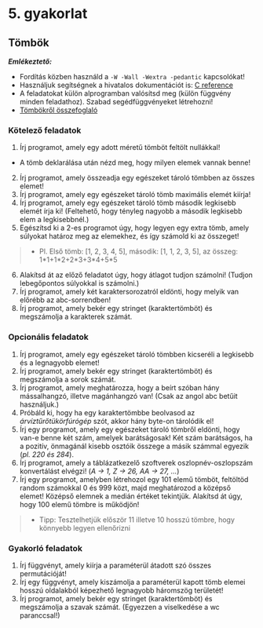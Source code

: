 # 5. gyakorlat

## Tömbök

***Emlékeztető:*** 
- Fordítás közben használd a `-W -Wall -Wextra -pedantic` kapcsolókat!
- Használjuk segítségnek a hivatalos dokumentációt is: [C reference](https://en.cppreference.com/w/c)
- A feladatokat külön alprogramban valósítsd meg (külön függvény minden feladathoz). Szabad segédfüggvényeket létrehozni!
- [Tömbökről összefoglaló](./demo05.md)

### Kötelező feladatok 

1. Írj programot, amely egy adott méretű tömböt feltölt nullákkal!
  * A tömb deklarálása után nézd meg, hogy milyen elemek vannak benne!
2. Írj programot, amely összeadja egy egészeket tároló tömbben az összes elemet!
3. Írj programot, amely egy egészeket tároló tömb maximális elemét kiírja!
4. Írj programot, amely egy egészeket tároló tömb második legkisebb elemét írja ki! (Feltehető, hogy tényleg nagyobb a második legkisebb elem a legkisebbnél.)
5. Egészítsd ki a 2-es programot úgy, hogy legyen egy extra tömb, amely súlyokat határoz meg az elemekhez, és így számold ki az összeget! 
> - Pl. Első tömb: [1, 2, 3, 4, 5], második: [1, 1, 2, 3, 5], az összeg: 1\*1+1\*2+2\*3+3\*4+5\*5
6. Alakítsd át az előző feladatot úgy, hogy átlagot tudjon számolni! (Tudjon lebegőpontos súlyokkal is számolni.)
7. Írj programot, amely két karaktersorozatról eldönti, hogy melyik van előrébb az abc-sorrendben!
8. Írj programot, amely bekér egy stringet (karaktertömböt) és megszámolja a karakterek számát.

### Opcionális feladatok

1. Írj programot, amely egy egészeket tároló tömbben kicseréli a legkisebb és a legnagyobb elemet!
2. Írj programot, amely bekér egy stringet (karaktertömböt) és megszámolja a sorok számát.
3. Írj programot, amely meghatározza, hogy a beírt szóban hány mássalhangzó, illetve magánhangzó van! (Csak az angol abc betűit használjuk.)
4. Próbáld ki, hogy ha egy karaktertömbbe beolvasod az *árvíztűrőtükörfúrógép* szót, akkor hány byte-on tárolódik el!
5. Írj egy programot, amely egy egészeket tároló tömbről eldönti, hogy van-e benne két szám, amelyek barátságosak! Két szám barátságos, ha a pozitív, önmagánál kisebb osztóik összege a másik számmal egyezik (*pl. 220 és 284*).
6. Írj programot, amely a táblázatkezelő szoftverek oszlopnév-oszlopszám konvertálást elvégzi! (*A -> 1, Z -> 26, AA -> 27, ...*)
7. Írj egy programot, amelyben létrehozol egy 101 elemű tömböt, feltöltöd random számokkal 0 és 999 közt, majd meghatározod a középső elemet! Középső elemnek a medián értéket tekintjük. Alakítsd át úgy, hogy 100 elemű tömbre is működjön!
> - Tipp: Tesztelhetjük először 11 illetve 10 hosszú tömbre, hogy könnyebb legyen ellenőrizni

### Gyakorló feladatok

1. Írj függvényt, amely kiírja a paraméterül átadott szó összes permutációját!
2. Írj egy függvényt, amely kiszámolja a paraméterül kapott tömb elemei hosszú oldalakból képezhető legnagyobb háromszög területét!
3. Írj programot, amely bekér egy stringet (karaktertömböt) és megszámolja a szavak számát. (Egyezzen a viselkedése a wc paranccsal!)
